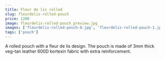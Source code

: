 ```yaml
---
title: Fleur de lis rolled
slug: fleurdelis-rolled-pouch
price: 1200
image: fleurdelis-rolled-pouch_preview.jpg 
images: ['fleurdelis-rolled-pouch-0.jpg', 'fleurdelis-rolled-pouch-1.jpg', 'fleurdelis-rolled-pouch-2.jpg', 'fleurdelis-rolled-pouch-3.jpg', 'fleurdelis-rolled-pouch-4.jpg', 'fleurdelis-rolled-pouch-5.jpg']
tags: ['pouch']
---
```


A rolled pouch with a fleur de lis design. The pouch is made of 3mm thick veg-tan leather 600D kortexin fabric with extra reinforcement.
